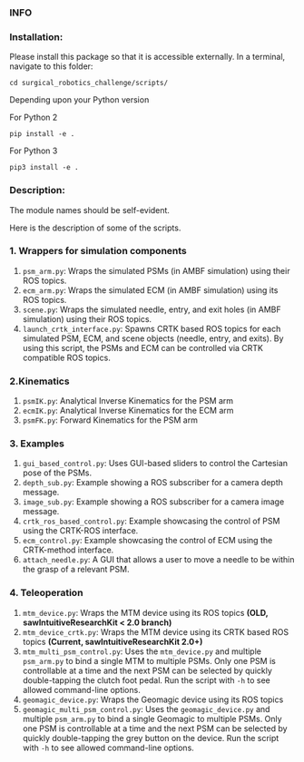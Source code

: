 ### INFO

### Installation:

Please install this package so that it is accessible externally.
In a terminal, navigate to this folder:
```
cd surgical_robotics_challenge/scripts/
```
Depending upon your Python version

For Python 2
```
pip install -e .
```

For Python 3

```
pip3 install -e .
```

### Description:
The module names should be self-evident.

Here is the description of some of the scripts.

### 1. Wrappers for simulation components
1. `psm_arm.py`: Wraps the simulated PSMs (in AMBF simulation) using their ROS topics.
2. `ecm_arm.py`: Wraps the simulated ECM (in AMBF simulation) using its ROS topics.
3. `scene.py`: Wraps the simulated needle, entry, and exit holes (in AMBF simulation) using their ROS topics.
4. `launch_crtk_interface.py`: Spawns CRTK based ROS topics for each simulated PSM, ECM, and scene objects (needle, entry, and exits). By using this script, the PSMs and ECM can be controlled via CRTK compatible ROS topics.

### 2.Kinematics
1. `psmIK.py`: Analytical Inverse Kinematics for the PSM arm
2. `ecmIK.py`: Analytical Inverse Kinematics for the ECM arm
3. `psmFK.py`: Forward Kinematics for the PSM arm


### 3. Examples
1. `gui_based_control.py`: Uses GUI-based sliders to control the Cartesian pose of the PSMs.
2. `depth_sub.py`: Example showing a ROS subscriber for a camera depth message.
3. `image_sub.py`: Example showing a ROS subscriber for a camera image message.
4. `crtk_ros_based_control.py`: Example showcasing the control of PSM using the CRTK-ROS interface.
5. `ecm_control.py`: Example showcasing the control of ECM using the CRTK-method interface.
6. `attach_needle.py`: A GUI that allows a user to move a needle to be within the grasp of a relevant PSM.

### 4. Teleoperation
1. `mtm_device.py`: Wraps the MTM device using its ROS topics **(OLD, sawIntuitiveResearchKit < 2.0 branch)**
2. `mtm_device_crtk.py`: Wraps the MTM device using its CRTK based ROS topics **(Current, sawIntuitiveResearchKit 2.0+)**
3. `mtm_multi_psm_control.py`: Uses the `mtm_device.py` and multiple `psm_arm.py` to bind a single MTM to multiple PSMs. Only one PSM is controllable at a time and the next PSM can be selected by quickly double-tapping the clutch foot pedal. Run the script with `-h` to see allowed command-line options.
4. `geomagic_device.py`: Wraps the Geomagic device using its ROS topics
5. `geomagic_multi_psm_control.py`: Uses the `geomagic_device.py` and multiple `psm_arm.py` to bind a single Geomagic to multiple PSMs. Only one PSM is controllable at a time and the next PSM can be selected by quickly double-tapping the grey button on the device. Run the script with `-h` to see allowed command-line options.
